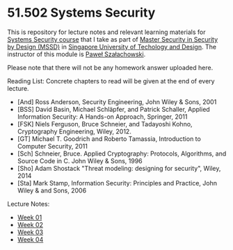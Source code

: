 # 51.502 Systems Security

This is repository for lecture notes and relevant learning materials for [Systems Security course](https://istd.sutd.edu.sg/graduate/courses/system-security) that I take as part of [Master Security in Security by Design (MSSD)](https://istd.sutd.edu.sg/education/mssd/) in [Singapore University of Techology and Design](https://www.sutd.edu.sg/). The instructor of this module is [Paweł Szałachowski](https://pszal.github.io/).

Please note that there will not be any homework answer uploaded here.

Reading List:
Concrete chapters to read will be given at the end of every lecture.
* [And] Ross Anderson, Security Engineering, John Wiley & Sons, 2001
* [BSS] David Basin, Michael Schläpfer, and Patrick Schaller, Applied Information Security: A Hands-on Approach, Springer, 2011
* [FSK] Niels Ferguson, Bruce Schneier, and Tadayoshi Kohno, Cryptography Engineering, Wiley, 2012.
* [GT] Michael T. Goodrich and Roberto Tamassia, Introduction to Computer Security, 2011
* [Sch] Schneier, Bruce. Applied Cryptography: Protocols, Algorithms, and Source Code in C. John Wiley & Sons, 1996
* [Sho] Adam Shostack "Threat modeling: designing for security", Wiley, 2014
* [Sta] Mark Stamp, Information Security: Principles and Practice, John Wiley & and Sons, 2006

Lecture Notes:
* [Week 01](week01.md)
* [Week 02](week02.md)
* [Week 03](week03.md)
* [Week 04](week04.md)
